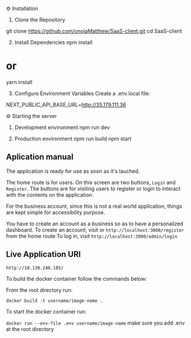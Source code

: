 ⚙️ Installation

1. Clone the Repository

git clone https://github.com/onojaMatthew/SaaS-client.git
cd SaaS-client


2. Install Dependencies
npm install
# or
yarn install

3. Configure Environment Variables
Create a .env.local file:

NEXT_PUBLIC_API_BASE_URL=http://35.179.111.36

⚙️ Starting the server
1.  Development environment
npm run dev

2.  Production environment
npm run build
npm start

## Aplication manual

The application is ready for use as soon as it's lauched.

The home route is for users. On this screen are two buttons, `Login` and `Register`.
The buttons are for visiting users to register or login to interact with the contents on the application.

For the business account, since this is not a real world application, things are kept simple for accessibility purpose.

You have to create an account as a business so as to have a personalized dashboard. 
To create an account, visit  or `http://localhost:3000/register` from the home route
To log in, visit `http://localhost:3000/admin/login`

## Live Application URI

`http://18.130.240.185/`


To build the docker container follow the commands below:

From the root directory run:

`docker build -t username/image-name .`

To start the docker container run:

`docker run --env-file .env username/image-name` make sure you add .env at the root directory